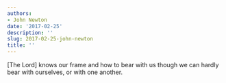 ```yaml
---
authors:
- John Newton
date: '2017-02-25'
description: ''
slug: 2017-02-25-john-newton
title: ''
---
```

[The Lord] knows our frame and how to bear with us though we can hardly bear with ourselves, or with one another.



